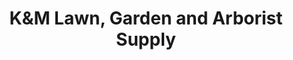 ---
title: "K&M Lawn, Garden and Arborist Supply"
url: /culpeper/kundm-lawn-garden-and-arborist-supply/
shop: Garten-Center
---
